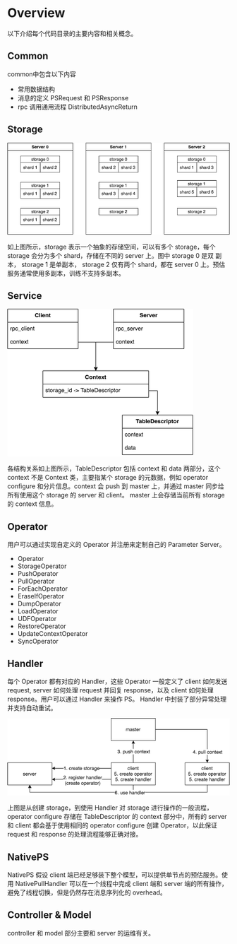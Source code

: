 # Overview

以下介绍每个代码目录的主要内容和相关概念。

## Common

common中包含以下内容
* 常用数据结构
* 消息的定义 PSRequest 和 PSResponse
* rpc 调用通用流程 DistributedAsyncReturn

## Storage

![avatar](storage.drawio.png)

如上图所示，storage 表示一个抽象的存储空间，可以有多个 storage，每个 storage 会分为多个 shard，存储在不同的 server 上。图中 storage 0 是双 副本， storage 1 是单副本， storage 2 仅有两个 shard，都在 server 0 上。预估服务通常使用多副本，训练不支持多副本。

## Service

![avatar](service.drawio.png)

各结构关系如上图所示，TableDescriptor 包括 context 和 data 两部分，这个 context 不是 Context 类，主要指某个 storage 的元数据，例如 operator configure 和分片信息。context 会 push 到 master 上，并通过 master 同步给所有使用这个 storage 的 server 和 client。 master 上会存储当前所有 storage 的 context 信息。 

## Operator

用户可以通过实现自定义的 Operator 并注册来定制自己的 Parameter Server。

* Operator
* StorageOperator
* PushOperator
* PullOperator
* ForEachOperator
* EraseIfOperator
* DumpOperator
* LoadOperator
* UDFOperator
* RestoreOperator
* UpdateContextOperator
* SyncOperator

## Handler

每个 Operator 都有对应的 Handler，这些 Operator 一般定义了 client 如何发送 request, server 如何处理 request 并回复 response，以及 client 如何处理 response。用户可以通过 Handler 来操作 PS。 Handler 中封装了部分异常处理并支持自动重试。

![avatar](handler.drawio.png)

上图是从创建 storage，到使用 Handler 对 storage 进行操作的一般流程， operator configure 存储在 TableDescriptor 的 context 部分中，所有的 server 和 client 都会基于使用相同的 operator configure 创建 Operator，以此保证 request 和 response 的处理流程能够正确对接。

## NativePS

NativePS 假设 client 端已经足够装下整个模型，可以提供单节点的预估服务。使用 NativePullHandler 可以在一个线程中完成 client 端和 server 端的所有操作，避免了线程切换，但是仍然存在消息序列化的 overhead。

## Controller & Model

controller 和 model 部分主要和 server 的运维有关。
